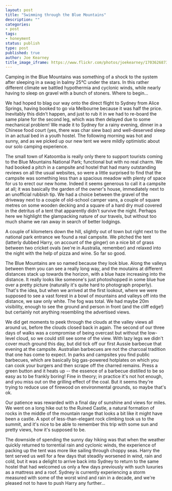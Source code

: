 ```yaml
---
layout: post
title: "Swimming through the Blue Mountains"
description: ""
categories:
- post
tags:
- honeyment
status: publish
type: post
published: true
author: Joe Kearney
title_image_iframe: https://www.flickr.com/photos/joekearney/17036268730/in/set-72157652104352875/player/
---
```


Camping in the Blue Mountains was something of a shock to the system after sleeping in a swag in balmy 25°C under the stars. In this rather different climate we battled hypothermia and cyclonic winds, while nearly having to sleep on gravel with a bunch of stoners. Where to begin...

We had hoped to blag our way onto the direct flight to Sydney from Alice Springs, having booked to go via Melbourne because it was half the price. Inevitably this didn't happen, and just to rub it in we had to re-board the same plane for the second leg, which was then delayed due to some mechanical problem! We made it to Sydney for a rainy evening, dinner in a Chinese food court (yes, there was char siew bao) and well-deserved sleep in an actual bed in a youth hostel. The following morning was hot and sunny, and as we picked up our new tent we were mildly optimistic about our solo camping experience.

The small town of Katoomba is really only there to support tourists coming to the Blue Mountains National Park; functional but with no real charm. We had booked a pitch in a campsite and hostel that had many outstanding reviews on all the usual websites, so were a little surprised to find that the campsite was something less than a spacious meadow with plenty of space for us to erect our new home. Indeed it seems generous to call it a campsite at all; it was basically the garden of the owner's house, immediately next to an unofficial rubbish tip. We had a choice between the gravel of the driveway next to a couple of old-school camper vans, a couple of square metres on some wooden decking and a square of a hard dry mud covered in the detritus of a tent that apparently didn't survive the night. Perhaps here we highlight the glampacking nature of our travels, but without too much shame we ran away in search of better lodgings.

A couple of kilometers down the hill, slightly out of town but right next to the national park entrance we found a real campsite. We pitched the tent (latterly dubbed Harry, on account of the ginger) on a nice bit of grass between two cricket ovals (we're in Australia, remember) and relaxed into the night with the help of pizza and wine. So far so good.

The Blue Mountains are so named because they look blue. Along the valleys between them you can see a really long way, and the moutains at different distances stack up towards the horizon, with a blue haze increasing into the distance. It really looks like someone's just photoshopped in some blue hue over a pretty picture (naturally it's quite hard to photograph properly). That's the idea, but when we arrived at the first lookout, where we were supposed to see a vast forest in a bowl of mountains and valleys off into the distance, we saw only white. The fog was total. We had maybe 20m visibility, enough to see the ground and person in front (and the cliff edge!) but certainly not anything resembling the advertised views.

We did get moments to peek through the clouds at the valley views all around us, before the clouds closed back in again. The second of our three days of walks was a compromise of being overcast but without the low-level cloud, so we could still see some of the view. With lazy legs we didn't cover much ground this day, but did tick off our first Aussie barbecue that evening at the campsite. Australian barbecues are not the charcoal tradition that one has come to expect. In parks and campsites you find public barbecues, which are basically big gas-powered hotplates on which you can cook your burgers and then scrape off the charred remains. Press a green button and it heats up -- the essence of a barbecue distilled to be so easy as to be frankly boring! Fine in theory; in practice it's not hot enough, and you miss out on the grilling effect of the coal. But it seems they're trying to reduce use of firewood on environmental grounds, so maybe that's ok.

Our patience was rewarded with a final day of sunshine and views for miles. We went on a long hike out to the Ruined Castle, a natural formation of rocks in the middle of the mountain range that looks a bit like it might have been a castle. A spot of less-than-elegant rock climbing took us to the summit, and it's nice to be able to remember this trip with some sun and pretty views, how it's supposed to be.

The downside of spending the sunny day hiking was that when the weather quickly returned to torrential rain and cyclonic winds, the experience of packing up the tent was more like sailing through choppy seas. Harry the tent served us well for a few days that steadily worsened in wind, rain and cold, but it was a delight to arrive back into Sydney to return to the same hostel that had welcomed us only a few days previously with such luxuries as a mattress and a roof. Sydney is currently experiencing a storm measured with some of the worst wind and rain in a decade, and we're pleased not to have to push Harry any further...
